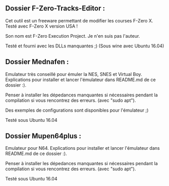 Dossier F-Zero-Tracks-Editor :
------------------------------

Cet outil est un freeware permettant de modifier les courses F-Zero X.
Testé avec F-Zero X version USA !

Son nom est F-Zero Execution Project.
Je n'en suis pas l'auteur.

Testé et fourni avec les DLLs manquantes ;) (Sous wine avec Ubuntu 16.04)

Dossier Mednafen :
---------------------

Emulateur très conseillé pour émuler la NES, SNES et Virtual Boy.
Explications pour installer et lancer l'émulateur dans README.md de ce dossier :).

Penser à installer les dépedances manquantes si nécessaires pendant la compilation si vous rencontrez des erreurs. (avec "sudo apt").

Des exemples de configurations sont disponibles pour l'émulateur ;)

Testé sous Ubuntu 16.04

Dossier Mupen64plus :
---------------------

Emulateur pour N64.
Explications pour installer et lancer l'émulateur dans README.md de ce dossier :).

Penser à installer les dépedances manquantes si nécessaires pendant la compilation si vous rencontrez des erreurs. (avec "sudo apt").

Testé sous Ubuntu 16.04

